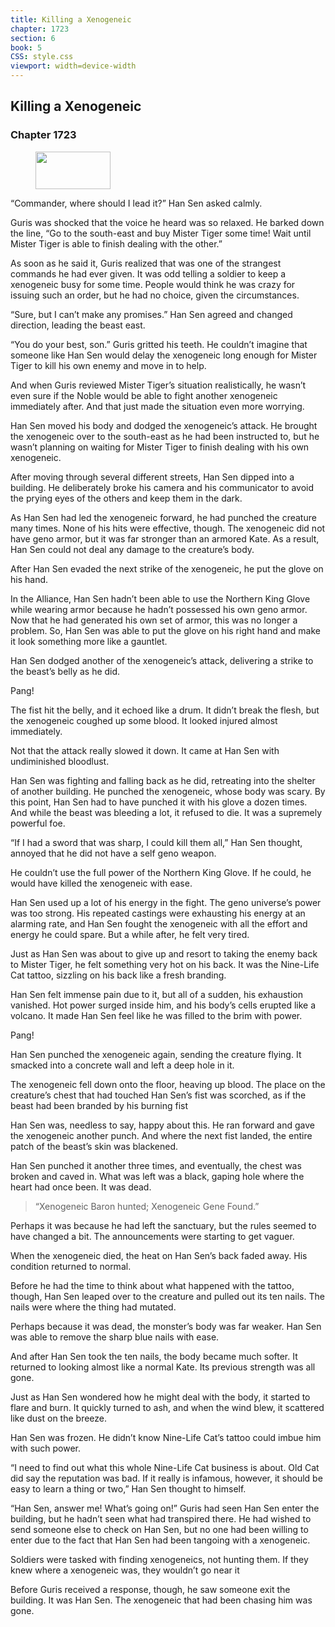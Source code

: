 ```yaml
---
title: Killing a Xenogeneic
chapter: 1723
section: 6
book: 5
CSS: style.css
viewport: width=device-width
---
```


## Killing a Xenogeneic

### Chapter 1723

<figure>
	<img src="../Images/gem.gif" alt="" id="gem" width="120" height="60" />
</figure>

“Commander, where should I lead it?” Han Sen asked calmly.

Guris was shocked that the voice he heard was so relaxed. He barked down the line, “Go to the south-east and buy Mister Tiger some time! Wait until Mister Tiger is able to finish dealing with the other.”

As soon as he said it, Guris realized that was one of the strangest commands he had ever given. It was odd telling a soldier to keep a xenogeneic busy for some time. People would think he was crazy for issuing such an order, but he had no choice, given the circumstances.

“Sure, but I can’t make any promises.” Han Sen agreed and changed direction, leading the beast east.

“You do your best, son.” Guris gritted his teeth. He couldn’t imagine that someone like Han Sen would delay the xenogeneic long enough for Mister Tiger to kill his own enemy and move in to help.

And when Guris reviewed Mister Tiger’s situation realistically, he wasn’t even sure if the Noble would be able to fight another xenogeneic immediately after. And that just made the situation even more worrying.

Han Sen moved his body and dodged the xenogeneic’s attack. He brought the xenogeneic over to the south-east as he had been instructed to, but he wasn’t planning on waiting for Mister Tiger to finish dealing with his own xenogeneic.

After moving through several different streets, Han Sen dipped into a building. He deliberately broke his camera and his communicator to avoid the prying eyes of the others and keep them in the dark.

As Han Sen had led the xenogeneic forward, he had punched the creature many times. None of his hits were effective, though. The xenogeneic did not have geno armor, but it was far stronger than an armored Kate. As a result, Han Sen could not deal any damage to the creature’s body.

After Han Sen evaded the next strike of the xenogeneic, he put the glove on his hand.

In the Alliance, Han Sen hadn’t been able to use the Northern King Glove while wearing armor because he hadn’t possessed his own geno armor. Now that he had generated his own set of armor, this was no longer a problem. So, Han Sen was able to put the glove on his right hand and make it look something more like a gauntlet.

Han Sen dodged another of the xenogeneic’s attack, delivering a strike to the beast’s belly as he did.

Pang!

The fist hit the belly, and it echoed like a drum. It didn’t break the flesh, but the xenogeneic coughed up some blood. It looked injured almost immediately.

Not that the attack really slowed it down. It came at Han Sen with undiminished bloodlust.

Han Sen was fighting and falling back as he did, retreating into the shelter of another building. He punched the xenogeneic, whose body was scary. By this point, Han Sen had to have punched it with his glove a dozen times. And while the beast was bleeding a lot, it refused to die. It was a supremely powerful foe.

“If I had a sword that was sharp, I could kill them all,” Han Sen thought, annoyed that he did not have a self geno weapon.

He couldn’t use the full power of the Northern King Glove. If he could, he would have killed the xenogeneic with ease.

Han Sen used up a lot of his energy in the fight. The geno universe’s power was too strong. His repeated castings were exhausting his energy at an alarming rate, and Han Sen fought the xenogeneic with all the effort and energy he could spare. But a while after, he felt very tired.

Just as Han Sen was about to give up and resort to taking the enemy back to Mister Tiger, he felt something very hot on his back. It was the Nine-Life Cat tattoo, sizzling on his back like a fresh branding.

Han Sen felt immense pain due to it, but all of a sudden, his exhaustion vanished. Hot power surged inside him, and his body’s cells erupted like a volcano. It made Han Sen feel like he was filled to the brim with power.

Pang!

Han Sen punched the xenogeneic again, sending the creature flying. It smacked into a concrete wall and left a deep hole in it.

The xenogeneic fell down onto the floor, heaving up blood. The place on the creature’s chest that had touched Han Sen’s fist was scorched, as if the beast had been branded by his burning fist

Han Sen was, needless to say, happy about this. He ran forward and gave the xenogeneic another punch. And where the next fist landed, the entire patch of the beast’s skin was blackened.

Han Sen punched it another three times, and eventually, the chest was broken and caved in. What was left was a black, gaping hole where the heart had once been. It was dead.

> “Xenogeneic Baron hunted; Xenogeneic Gene Found.”

Perhaps it was because he had left the sanctuary, but the rules seemed to have changed a bit. The announcements were starting to get vaguer.

When the xenogeneic died, the heat on Han Sen’s back faded away. His condition returned to normal.

Before he had the time to think about what happened with the tattoo, though, Han Sen leaped over to the creature and pulled out its ten nails. The nails were where the thing had mutated.

Perhaps because it was dead, the monster’s body was far weaker. Han Sen was able to remove the sharp blue nails with ease.

And after Han Sen took the ten nails, the body became much softer. It returned to looking almost like a normal Kate. Its previous strength was all gone.

Just as Han Sen wondered how he might deal with the body, it started to flare and burn. It quickly turned to ash, and when the wind blew, it scattered like dust on the breeze.

Han Sen was frozen. He didn’t know Nine-Life Cat’s tattoo could imbue him with such power.

“I need to find out what this whole Nine-Life Cat business is about. Old Cat did say the reputation was bad. If it really is infamous, however, it should be easy to learn a thing or two,” Han Sen thought to himself.

“Han Sen, answer me! What’s going on!” Guris had seen Han Sen enter the building, but he hadn’t seen what had transpired there. He had wished to send someone else to check on Han Sen, but no one had been willing to enter due to the fact that Han Sen had been tangoing with a xenogeneic.

Soldiers were tasked with finding xenogeneics, not hunting them. If they knew where a xenogeneic was, they wouldn’t go near it

Before Guris received a response, though, he saw someone exit the building. It was Han Sen. The xenogeneic that had been chasing him was gone.